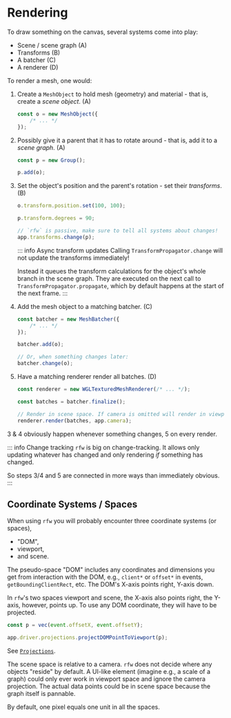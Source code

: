 # Rendering

To draw something on the canvas, several systems come into play:

-   Scene / scene graph (A)
-   Transforms (B)
-   A batcher (C)
-   A renderer (D)

To render a mesh, one would:

1. Create a `MeshObject` to hold mesh (geometry) and material - that is, create a _scene object_. (A)
    ```ts
    const o = new MeshObject({
        /* ... */
    });
    ```
2. Possibly give it a parent that it has to rotate around - that is, add it to a _scene graph_. (A)

    ```ts
    const p = new Group();

    p.add(o);
    ```

3. Set the object's position and the parent's rotation - set their _transforms_. (B)

    ```ts
    o.transform.position.set(100, 100);

    p.transform.degrees = 90;

    // `rfw` is passive, make sure to tell all systems about changes!
    app.transforms.change(p);
    ```

    ::: info Async transform updates
    Calling `TransformPropagator.change` will not update the transforms immediately!

    Instead it queues the transform calculations for the object's whole branch in the scene graph. They are executed on the next call to `TransformPropagator.propagate`, which by default happens at the start of the next frame.
    :::

4. Add the mesh object to a matching batcher. (C)

    ```ts
    const batcher = new MeshBatcher({
        /* ... */
    });

    batcher.add(o);

    // Or, when something changes later:
    batcher.change(o);
    ```

5. Have a matching renderer render all batches. (D)

    ```ts
    const renderer = new WGLTexturedMeshRenderer(/* ... */);

    const batches = batcher.finalize();

    // Render in scene space. If camera is omitted will render in viewport space.
    renderer.render(batches, app.camera);
    ```

3 & 4 obviously happen whenever something changes, 5 on every render.

::: info Change tracking
`rfw` is big on change-tracking. It allows only updating whatever has changed and only rendering _if_ something has changed.

So steps 3/4 and 5 are connected in more ways than immediately obvious.
:::

## Coordinate Systems / Spaces

When using `rfw` you will probably encounter three coordinate systems (or spaces),

-   "DOM",
-   viewport,
-   and scene.

The pseudo-space "DOM" includes any coordinates and dimensions you get from interaction with the DOM, e.g., `client*` or `offset*` in events, `getBoundingClientRect`, etc. The DOM's X-axis points right, Y-axis down.

In `rfw`'s two spaces viewport and scene, the X-axis also points right, the Y-axis, however, points up. To use any DOM coordinate, they will have to be projected.

```ts
const p = vec(event.offsetX, event.offsetY);

app.driver.projections.projectDOMPointToViewport(p);
```

See [`Projections`](/ref/interfaces/Projections).

The scene space is relative to a camera. `rfw` does not decide where any objects "reside" by default. A UI-like element (imagine e.g., a scale of a graph) could only ever work in viewport space and ignore the camera projection. The actual data points could be in scene space because the graph itself is pannable.

By default, one pixel equals one unit in all the spaces.

